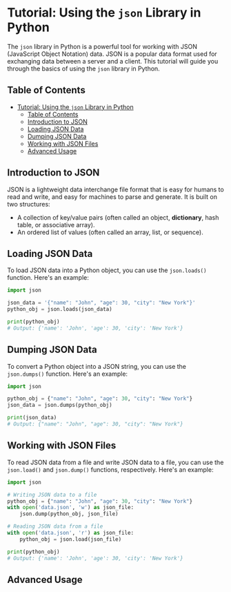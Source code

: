 # Tutorial: Using the `json` Library in Python

The `json` library in Python is a powerful tool for working with JSON (JavaScript Object Notation) data. JSON is a popular data format used for exchanging data between a server and a client. This tutorial will guide you through the basics of using the `json` library in Python.

## Table of Contents
- [Tutorial: Using the `json` Library in Python](#tutorial-using-the-json-library-in-python)
  - [Table of Contents](#table-of-contents)
  - [Introduction to JSON](#introduction-to-json)
  - [Loading JSON Data](#loading-json-data)
  - [Dumping JSON Data](#dumping-json-data)
  - [Working with JSON Files](#working-with-json-files)
  - [Advanced Usage](#advanced-usage)

## Introduction to JSON

JSON is a lightweight data interchange file format that is easy for humans to read and write, and easy for machines to parse and generate. It is built on two structures:
- A collection of key/value pairs (often called an object, **dictionary**, hash table, or associative array).
- An ordered list of values (often called an array, list, or sequence).

## Loading JSON Data

To load JSON data into a Python object, you can use the `json.loads()` function. Here's an example:

```python
import json

json_data = '{"name": "John", "age": 30, "city": "New York"}'
python_obj = json.loads(json_data)

print(python_obj)
# Output: {'name': 'John', 'age': 30, 'city': 'New York'}
```

## Dumping JSON Data

To convert a Python object into a JSON string, you can use the `json.dumps()` function. Here's an example:

```python
import json

python_obj = {"name": "John", "age": 30, "city": "New York"}
json_data = json.dumps(python_obj)

print(json_data)
# Output: {"name": "John", "age": 30, "city": "New York"}
```

## Working with JSON Files

To read JSON data from a file and write JSON data to a file, you can use the `json.load()` and `json.dump()` functions, respectively. Here's an example:

```python
import json

# Writing JSON data to a file
python_obj = {"name": "John", "age": 30, "city": "New York"}
with open('data.json', 'w') as json_file:
    json.dump(python_obj, json_file)

# Reading JSON data from a file
with open('data.json', 'r') as json_file:
    python_obj = json.load(json_file)

print(python_obj)
# Output: {'name': 'John', 'age': 30, 'city': 'New York'}
```

## Advanced Usage
